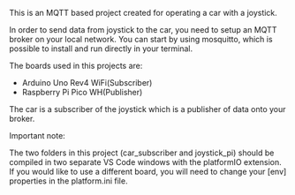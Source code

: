 This is an MQTT based project created for operating a car with a joystick.

In order to send data from joystick to the car, you need to setup an MQTT broker on your local network. You can start by using mosquitto, which is possible to install and run directly in your terminal.

The boards used in this projects are:
- Arduino Uno Rev4 WiFi(Subscriber)
- Raspberry Pi Pico WH(Publisher)

The car is a subscriber of the joystick which is a publisher of data onto your broker.

Important note: 

The two folders in this project (car_subscriber and joystick_pi) should be compiled in two separate VS Code windows with the platformIO extension. If you would like to use a different board, you will need to change your [env] properties in the platform.ini file.